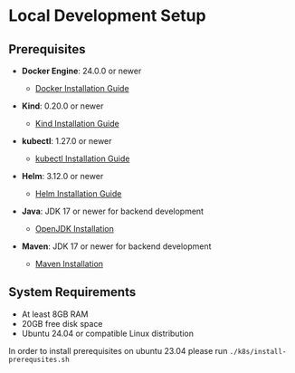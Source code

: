 # Local Development Setup

## Prerequisites

- **Docker Engine**: 24.0.0 or newer
    - [Docker Installation Guide](https://docs.docker.com/engine/install/ubuntu/#install-using-the-repository)

- **Kind**: 0.20.0 or newer
    - [Kind Installation Guide](https://kind.sigs.k8s.io/docs/user/quick-start/#installation)

- **kubectl**: 1.27.0 or newer
    - [kubectl Installation Guide](https://kubernetes.io/docs/tasks/tools/install-kubectl/)

- **Helm**: 3.12.0 or newer
    - [Helm Installation Guide](https://helm.sh/docs/intro/install/)

- **Java**: JDK 17 or newer for backend development
    - [OpenJDK Installation](https://openjdk.org/install/)

- **Maven**: JDK 17 or newer for backend development
  - [Maven Installation](https://maven.apache.org/download.cgi)

## System Requirements

- At least 8GB RAM
- 20GB free disk space
- Ubuntu 24.04 or compatible Linux distribution

In order to install prerequisites on ubuntu 23.04 please run
`./k8s/install-prerequsites.sh`